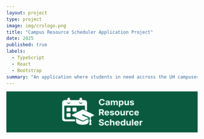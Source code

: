 ```yaml
---
layout: project
type: project
image: img/crslogo.png
title: "Campus Resource Scheduler Application Project"
date: 2025
published: true
labels:
  - TypeScript
  - React
  - Bootstrap
summary: "An application where students in need accross the UH campuses can borrow resources for use."
---
```


<img width="540px" src="../img/crs.png">


